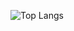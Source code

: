 ![Top Langs](https://github-readme-stats.vercel.app/api/top-langs/?username=maxr777&layout=compact&theme=solarized-light)
